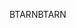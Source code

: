 <span data-ttu-id="0e9dd-101">BTARN</span><span class="sxs-lookup"><span data-stu-id="0e9dd-101">BTARN</span></span>